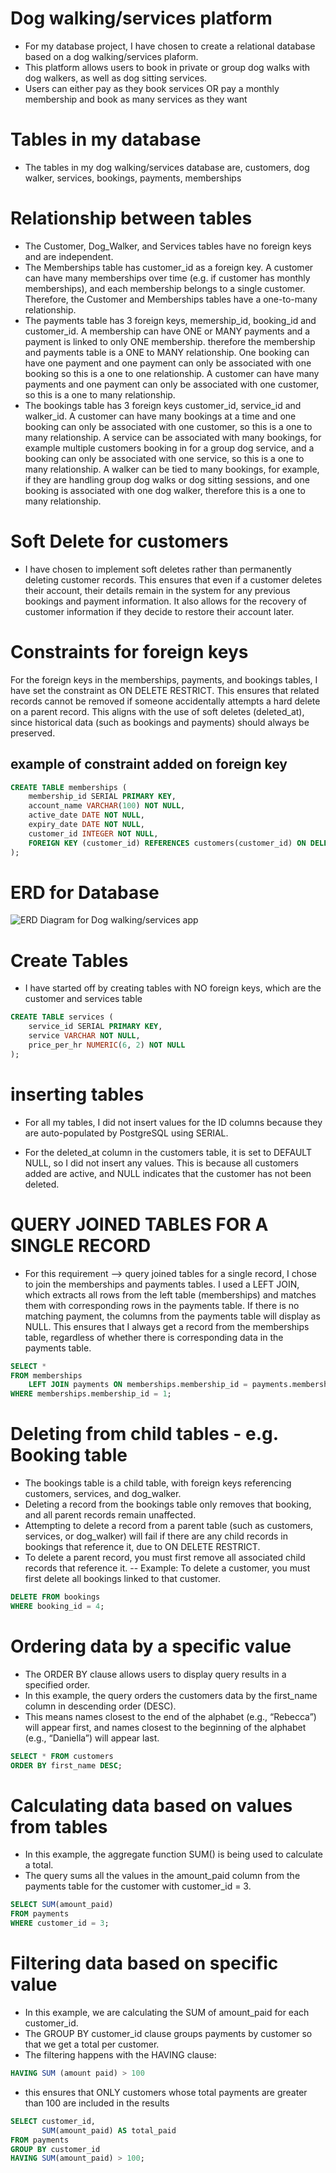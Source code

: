 # Dog walking/services platform 
- For my database project, I have chosen to create a relational database based on a dog walking/services plaform.
- This platform allows users to book in private or group dog walks with dog walkers, as well as dog sitting services. 
- Users can either pay as they book services OR pay a monthly membership and book as many services as they want

# Tables in my database 
- The tables in my dog walking/services database are, customers, dog walker, services, bookings, payments, memberships

# Relationship between tables
- The Customer, Dog_Walker, and Services tables have no foreign keys and are independent. 
- The Memberships table has customer_id as a foreign key. A customer can have many memberships over time (e.g. if customer has monthly memberships), and each membership belongs to a single customer. Therefore, the Customer and Memberships tables have a one-to-many relationship.
- The payments table has 3 foreign keys, memership_id, booking_id and customer_id. A membership can have ONE or MANY payments and a payment is linked to only ONE membership. therefore the membership and payments table is a ONE to MANY relationship. One booking can have one payment and one payment can only be associated with one booking so this is a one to one relationship. A customer can have many payments and one payment can only be associated with one customer, so this is a one to many relationship. 
- The bookings table has 3 foreign keys customer_id, service_id and walker_id. A customer can have many bookings at a time and one booking can only be associated with one customer, so this is a one to many relationship. A service can be associated with many bookings, for example multiple customers booking in for a group dog service, and a booking can only be associated with one service, so this is a one to many relationship. A walker can be tied to many bookings, for example, if they are handling group dog walks or dog sitting sessions, and one booking is associated with one dog walker, therefore this is a one to many relationship. 

# Soft Delete for customers 
- I have chosen to implement soft deletes rather than permanently deleting customer records. This ensures that even if a customer deletes their account, their details remain in the system for any previous bookings and payment information. It also allows for the recovery of customer information if they decide to restore their account later.

# Constraints for foreign keys
For the foreign keys in the memberships, payments, and bookings tables, I have set the constraint as ON DELETE RESTRICT. This ensures that related records cannot be removed if someone accidentally attempts a hard delete on a parent record. This aligns with the use of soft deletes (deleted_at), since historical data (such as bookings and payments) should always be preserved.

## example of constraint added on foreign key 
``` sql
CREATE TABLE memberships (
    membership_id SERIAL PRIMARY KEY,
    account_name VARCHAR(100) NOT NULL,
    active_date DATE NOT NULL,
    expiry_date DATE NOT NULL,
    customer_id INTEGER NOT NULL,
    FOREIGN KEY (customer_id) REFERENCES customers(customer_id) ON DELETE RESTRICT
);
```

# ERD for Database
![ERD Diagram for Dog walking/services app](<DEV1002 Assessment 1 ERD.drawio.png>)

# Create Tables 
- I have started off by creating tables with NO foreign keys, which are the customer and services table

``` sql
CREATE TABLE services (
    service_id SERIAL PRIMARY KEY,
    service VARCHAR NOT NULL,
    price_per_hr NUMERIC(6, 2) NOT NULL
);
``` 
# inserting tables 
- For all my tables, I did not insert values for the ID columns because they are auto-populated by PostgreSQL using SERIAL.

- For the deleted_at column in the customers table, it is set to DEFAULT NULL, so I did not insert any values. This is because all customers added are active, and NULL indicates that the customer has not been deleted.

# QUERY JOINED TABLES FOR A SINGLE RECORD
- For this requirement —> query joined tables for a single record, I chose to join the memberships and payments tables. I used a LEFT JOIN, which extracts all rows from the left table (memberships) and matches them with corresponding rows in the payments table. If there is no matching payment, the columns from the payments table will display as NULL. This ensures that I always get a record from the memberships table, regardless of whether there is corresponding data in the payments table.

``` sql
SELECT *
FROM memberships
    LEFT JOIN payments ON memberships.membership_id = payments.membership_id
WHERE memberships.membership_id = 1;
```
# Deleting from child tables - e.g. Booking table 
- The bookings table is a child table, with foreign keys referencing customers, services, and dog_walker.
- Deleting a record from the bookings table only removes that booking, and all parent records remain unaffected.
- Attempting to delete a record from a parent table (such as customers, services, or dog_walker) will fail if there are any child records in bookings that reference it, due to ON DELETE RESTRICT.
- To delete a parent record, you must first remove all associated child records that reference it.
-- Example: To delete a customer, you must first delete all bookings linked to that customer.

``` sql 
DELETE FROM bookings
WHERE booking_id = 4;
``` 
# Ordering data by a specific value 
- The ORDER BY clause allows users to display query results in a specified order.
- In this example, the query orders the customers data by the first_name column in descending order (DESC).
- This means names closest to the end of the alphabet (e.g., “Rebecca”) will appear first, and names closest to the beginning of the alphabet (e.g., “Daniella”) will appear last.
``` sql 
SELECT * FROM customers
ORDER BY first_name DESC;
```
# Calculating data based on values from tables 
- In this example, the aggregate function SUM() is being used to calculate a total.
- The query sums all the values in the amount_paid column from the payments table for the customer with customer_id = 3. 
``` sql 
SELECT SUM(amount_paid)
FROM payments
WHERE customer_id = 3;
```
# Filtering data based on specific value 
- In this example, we are calculating the SUM of amount_paid for each customer_id.
- The GROUP BY customer_id clause groups payments by customer so that we get a total per customer.
- The filtering happens with the HAVING clause:
``` sql 
HAVING SUM (amount paid) > 100
```
- this ensures that ONLY customers whose total payments are greater than 100 are included in the results 
``` sql 
SELECT customer_id,
       SUM(amount_paid) AS total_paid
FROM payments
GROUP BY customer_id
HAVING SUM(amount_paid) > 100;
```